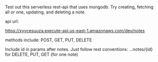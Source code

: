 Test out this serverless rest-api that uses mongodb. Try creating, fetching all or one, updating, and deleting a note.

api url:

https://xyvcesuuza.execute-api.us-east-1.amazonaws.com/dev/notes


methods include:
POST, GET, PUT, DELETE

Include id in params after notes. Just follow rest conventions: ...notes/{id} for DELETE, PUT, GET (for one note)
